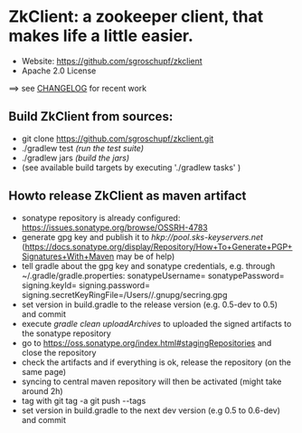 ZkClient: a zookeeper client, that makes life a little easier. 
=====

+ Website: 			https://github.com/sgroschupf/zkclient
+ Apache 2.0 License

==> see [CHANGELOG][] for recent work


Build ZkClient from sources:
---------------

+ git clone https://github.com/sgroschupf/zkclient.git
+ ./gradlew test _(run the test suite)_
+ ./gradlew jars _(build the jars)_
+ (see available build targets by executing './gradlew tasks' )


Howto release ZkClient as maven artifact
---------------
- sonatype repository is already configured: https://issues.sonatype.org/browse/OSSRH-4783
- generate gpg key and publish it to _hkp://pool.sks-keyservers.net_ (https://docs.sonatype.org/display/Repository/How+To+Generate+PGP+Signatures+With+Maven may be of help)
- tell gradle about the gpg key and sonatype credentials, e.g. through ~/.gradle/gradle.properties: 
    sonatypeUsername=<yourSonatypeUser>
    sonatypePassword=<yourSonatypePassword>
    signing.keyId=<yourKeyId>
    signing.password=<yourKeyPassphrase>
    signing.secretKeyRingFile=/Users/<username>/.gnupg/secring.gpg
- set version in build.gradle to the release version (e.g. 0.5-dev to 0.5) and commit    
- execute _gradle clean uploadArchives_ to uploaded the signed artifacts to the sonatype repository
- go to https://oss.sonatype.org/index.html#stagingRepositories and close the repository 
- check the artifacts and if everything is ok, release the repository (on the same page)
- syncing to central maven repository will then be activated (might take around 2h)
- tag with 
	git tag -a <releaseVersion>
	git  push  --tags
- set version in build.gradle to the next dev version (e.g 0.5 to 0.6-dev) and commit


[CHANGELOG]: ./CHANGELOG.markdown
